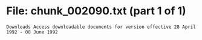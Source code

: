 ﻿# File: chunk_002090.txt (part 1 of 1)
```
Downloads Access downloadable documents for version effective 28 April 1992 - 08 June 1992
```

